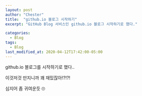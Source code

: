 ```yaml
---
layout: post
author: "Chester"
title:  "github.io 블로그 시작하기"
excerpt: "GitHub Blog 서비스인 github.io 블로그 시작하기로 했다."

categories:
  - Blog
tags:
  - Blog
last_modified_at: 2020-04-12T17:42:00-05:00
---
```



github.io 블로그를 시작하기로 했다..

이것저것 만지니까 꽤 재밌잖아!?!?!

심지어 좀 귀여운듯 🙄 


